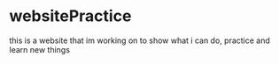 # websitePractice

this is a website that im working on to show what i can do, practice and learn new things
